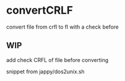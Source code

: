 # convertCRLF
convert file from crfl to fl with a check before

## WIP
add check CRFL of file before converting

snippet from jappy/dos2unix.sh
